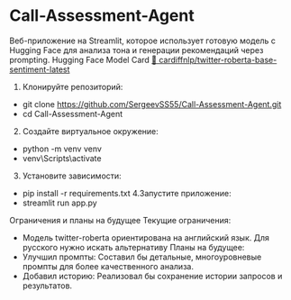 # Call-Assessment-Agent
Веб-приложение на Streamlit, которое использует готовую модель с Hugging Face для анализа тона и генерации рекомендаций через prompting.
Hugging Face Model Card
[🤗 cardiffnlp/twitter-roberta-base-sentiment-latest](https://huggingface.co/cardiffnlp/twitter-roberta-base-sentiment-latest)

1. Клонируйте репозиторий:
 - git clone https://github.com/SergeevSS55/Call-Assessment-Agent.git
 - cd Call-Assessment-Agent
2. Создайте виртуальное окружение:
 - python -m venv venv
 - venv\Scripts\activate
3. Установите зависимости:
 - pip install -r requirements.txt
4.Запустите приложение:
 - streamlit run app.py

Ограничения и планы на будущее
Текущие ограничения:
 - Модель twitter-roberta ориентирована на английский язык. Для русского нужно искать альтернативу
Планы на будущее:
 - Улучшил промпты: Составил бы детальные, многоуровневые промпты для более качественного анализа.
 - Добавил историю: Реализовал бы сохранение истории запросов и результатов.

